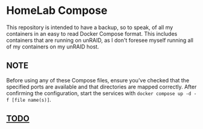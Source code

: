# HomeLab Compose

This repository is intended to have a backup, so to speak, of all my containers in an easy to read Docker Compose format. This includes containers that are running on unRAID, as I don't foresee myself running all of my containers on my unRAID host.

## NOTE

Before using any of these Compose files, ensure you’ve checked that the specified ports are available and that directories are mapped correctly. After confirming the configuration, start the services with `docker compose up -d -f [file name(s)]`.

## [TODO](./TODO.md)
